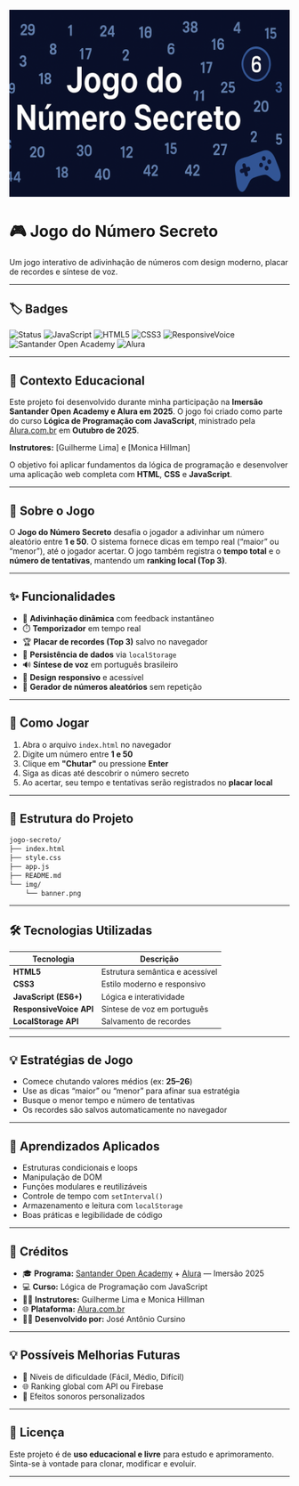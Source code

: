 <p align="center">
  <img src="img/banner.png" alt="Capa do Jogo Secreto" width="800">
</p>

# 🎮 Jogo do Número Secreto

Um jogo interativo de adivinhação de números com design moderno, placar de recordes e síntese de voz.

---

## 🏷️ Badges

![Status](https://img.shields.io/badge/status-completo-brightgreen)
![JavaScript](https://img.shields.io/badge/JavaScript-F7DF1E?logo=javascript&logoColor=black)
![HTML5](https://img.shields.io/badge/HTML5-E34F26?logo=html5&logoColor=white)
![CSS3](https://img.shields.io/badge/CSS3-1572B6?logo=css3&logoColor=white)
![ResponsiveVoice](https://img.shields.io/badge/ResponsiveVoice-FF4081?logo=soundcharts&logoColor=white)
![Santander Open Academy](https://img.shields.io/badge/Santander%20Open%20Academy-EC0000?logo=santander&logoColor=white)
![Alura](https://img.shields.io/badge/Alura-13293D?logo=alura&logoColor=white)

---

## 📘 Contexto Educacional

Este projeto foi desenvolvido durante minha participação na **Imersão Santander Open Academy e Alura em 2025**.
O jogo foi criado como parte do curso **Lógica de Programação com JavaScript**, ministrado pela [Alura.com.br](https://www.alura.com.br) em **Outubro de 2025**.

**Instrutores:** [Guilherme Lima] e [Monica Hillman]

O objetivo foi aplicar fundamentos da lógica de programação e desenvolver uma aplicação web completa com **HTML**, **CSS** e **JavaScript**.

---

## 🧩 Sobre o Jogo

O **Jogo do Número Secreto** desafia o jogador a adivinhar um número aleatório entre **1 e 50**.
O sistema fornece dicas em tempo real (“maior” ou “menor”), até o jogador acertar.
O jogo também registra o **tempo total** e o **número de tentativas**, mantendo um **ranking local (Top 3)**.

---

## ✨ Funcionalidades

- 🎯 **Adivinhação dinâmica** com feedback instantâneo
- ⏱️ **Temporizador** em tempo real
- 🏆 **Placar de recordes (Top 3)** salvo no navegador
- 💾 **Persistência de dados** via `localStorage`
- 🔊 **Síntese de voz** em português brasileiro
- 📱 **Design responsivo** e acessível
- 🎲 **Gerador de números aleatórios** sem repetição

---

## 🚀 Como Jogar

1. Abra o arquivo `index.html` no navegador
2. Digite um número entre **1 e 50**
3. Clique em **"Chutar"** ou pressione **Enter**
4. Siga as dicas até descobrir o número secreto
5. Ao acertar, seu tempo e tentativas serão registrados no **placar local**

---

## 📁 Estrutura do Projeto

```
jogo-secreto/
├── index.html
├── style.css
├── app.js
├── README.md
└── img/
    └── banner.png
```
---

## 🛠️ Tecnologias Utilizadas

| Tecnologia | Descrição |
|-------------|------------|
| **HTML5** | Estrutura semântica e acessível |
| **CSS3** | Estilo moderno e responsivo |
| **JavaScript (ES6+)** | Lógica e interatividade |
| **ResponsiveVoice API** | Síntese de voz em português |
| **LocalStorage API** | Salvamento de recordes |

---

## 💡 Estratégias de Jogo

- Comece chutando valores médios (ex: **25–26**)
- Use as dicas “maior” ou “menor” para afinar sua estratégia
- Busque o menor tempo e número de tentativas
- Os recordes são salvos automaticamente no navegador

---

## 🧠 Aprendizados Aplicados

- Estruturas condicionais e loops
- Manipulação de DOM
- Funções modulares e reutilizáveis
- Controle de tempo com `setInterval()`
- Armazenamento e leitura com `localStorage`
- Boas práticas e legibilidade de código

---

## 🏅 Créditos

- 🎓 **Programa:** [Santander Open Academy](https://app.santanderopenacademy.com/pt-BR) + [Alura](https://www.alura.com.br) — Imersão 2025
- 💻 **Curso:** Lógica de Programação com JavaScript
- 👩‍🏫 **Instrutores:** Guilherme Lima e Monica Hillman
- 🌐 **Plataforma:** [Alura.com.br](https://www.alura.com.br)
- 👨‍💻 **Desenvolvido por:** José Antônio Cursino

---

## 💡 Possíveis Melhorias Futuras

- 🧩 Níveis de dificuldade (Fácil, Médio, Difícil)
- 🌐 Ranking global com API ou Firebase
- 🎵 Efeitos sonoros personalizados

---

## 📜 Licença

Este projeto é de **uso educacional e livre** para estudo e aprimoramento.
Sinta-se à vontade para clonar, modificar e evoluir.

---


